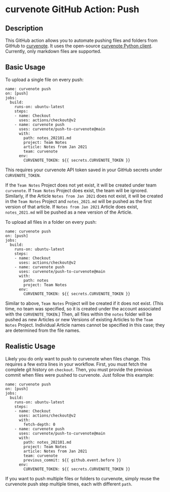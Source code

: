 # curvenote GitHub Action: Push

## Description
This GitHub action allows you to automate pushing files and folders
from GitHub to [curvenote](https://curvenote.com). It uses the
open-source [curvenote Python client](https://pypi.org/project/curvenote/).
Currently, only markdown files are supported.

## Basic Usage
To upload a single file on every push:
```
name: curvenote push
on: [push]
jobs:
  build:
    runs-on: ubuntu-latest
    steps:
    - name: Checkout
      uses: actions/checkout@v2
    - name: curvenote push
      uses: curvenote/push-to-curvenote@main
      with:
        path: notes_202101.md
        project: Team Notes
        article: Notes from Jan 2021
        team: curvenote
      env:
        CURVENOTE_TOKEN: ${{ secrets.CURVENOTE_TOKEN }}
```
This requires your curvenote API token saved in your GitHub secrets under
`CURVENOTE_TOKEN`.

If the `Team Notes` Project does not yet exist, it will be created under
team `curvenote`. If `Team Notes` Project does exist, the team will be ignored.
Similarly, if the Article `Notes from Jan 2021` does not exist, it will be
created in the `Team Notes` Project and `notes_2021.md` will be pushed
as the first version of that article. If `Notes from Jan 2021` Article does
exist, `notes_2021.md` will be pushed as a new version of the Article.

To upload all files in a folder on every push:
```
name: curvenote push
on: [push]
jobs:
  build:
    runs-on: ubuntu-latest
    steps:
    - name: Checkout
      uses: actions/checkout@v2
    - name: curvenote push
      uses: curvenote/push-to-curvenote@main
      with:
        path: notes
        project: Team Notes
      env:
        CURVENOTE_TOKEN: ${{ secrets.CURVENOTE_TOKEN }}
```
Similar to above, `Team Notes` Project will be created if it does not
exist. (This time, no team was specified, so it is created under the
account associated with the `CURVENOTE_TOKEN`.) Then, all files within
the `notes` folder will be pushed as new Articles or new Versions of
existing Articles to the `Team Notes` Project. Individual Article
names cannot be specified in this case; they are determined from the
file names.

## Realistic Usage
Likely you do only want to push to curvenote when files change. This
requires a few extra lines in your workflow. First, you must fetch
the complete git history on `checkout`. Then, you must provide the
previous commit when files were pushed to curvenote. Just follow
this example:
```
name: curvenote push
on: [push]
jobs:
  build:
    runs-on: ubuntu-latest
    steps:
    - name: Checkout
      uses: actions/checkout@v2
      with:
        fetch-depth: 0
    - name: curvenote push
      uses: curvenote/push-to-curvenote@main
      with:
        path: notes_202101.md
        project: Team Notes
        article: Notes from Jan 2021
        team: curvenote
        previous_commit: ${{ github.event.before }}
      env:
        CURVENOTE_TOKEN: ${{ secrets.CURVENOTE_TOKEN }}
```
If you want to push multiple files or folders to curvenote, simply
reuse the curvenote push step multiple times, each with different `path`.

